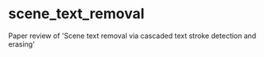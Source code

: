 # scene_text_removal
Paper review of 'Scene text removal via cascaded text stroke detection and erasing'
